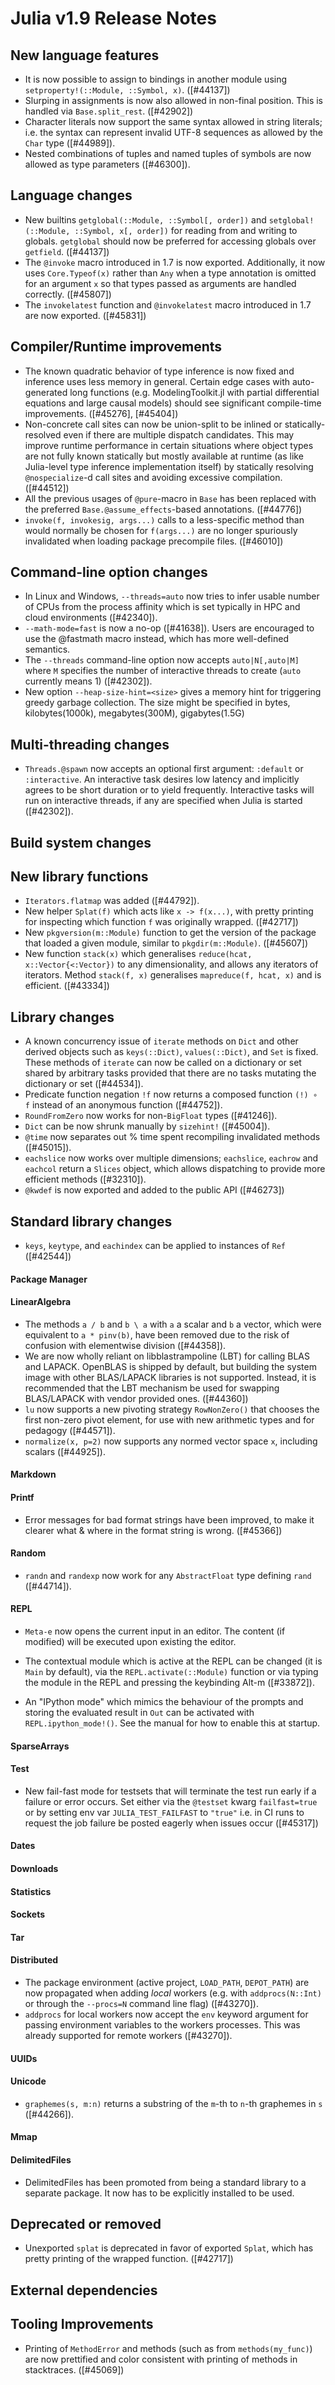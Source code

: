 Julia v1.9 Release Notes
========================

New language features
---------------------

* It is now possible to assign to bindings in another module using `setproperty!(::Module, ::Symbol, x)`. ([#44137])
* Slurping in assignments is now also allowed in non-final position. This is
  handled via `Base.split_rest`. ([#42902])
* Character literals now support the same syntax allowed in string literals; i.e. the syntax can
  represent invalid UTF-8 sequences as allowed by the `Char` type ([#44989]).
* Nested combinations of tuples and named tuples of symbols are now allowed as type parameters ([#46300]).

Language changes
----------------

* New builtins `getglobal(::Module, ::Symbol[, order])` and `setglobal!(::Module, ::Symbol, x[, order])`
  for reading from and writing to globals. `getglobal` should now be preferred for accessing globals over
  `getfield`. ([#44137])
* The `@invoke` macro introduced in 1.7 is now exported. Additionally, it now uses `Core.Typeof(x)`
  rather than `Any` when a type annotation is omitted for an argument `x` so that types passed
  as arguments are handled correctly. ([#45807])
* The `invokelatest` function and `@invokelatest` macro introduced in 1.7 are now exported. ([#45831])

Compiler/Runtime improvements
-----------------------------

* The known quadratic behavior of type inference is now fixed and inference uses less memory in general.
  Certain edge cases with auto-generated long functions (e.g. ModelingToolkit.jl with partial
  differential equations and large causal models) should see significant compile-time improvements.
  ([#45276], [#45404])
* Non-concrete call sites can now be union-split to be inlined or statically-resolved even
  if there are multiple dispatch candidates. This may improve runtime performance in certain
  situations where object types are not fully known statically but mostly available at runtime
  (as like Julia-level type inference implementation itself) by statically resolving
  `@nospecialize`-d call sites and avoiding excessive compilation. ([#44512])
* All the previous usages of `@pure`-macro in `Base` has been replaced with the preferred
  `Base.@assume_effects`-based annotations. ([#44776])
* `invoke(f, invokesig, args...)` calls to a less-specific method than would normally be chosen
  for `f(args...)` are no longer spuriously invalidated when loading package precompile files. ([#46010])

Command-line option changes
---------------------------

* In Linux and Windows, `--threads=auto` now tries to infer usable number of CPUs from the
  process affinity which is set typically in HPC and cloud environments ([#42340]).
* `--math-mode=fast` is now a no-op ([#41638]). Users are encouraged to use the @fastmath macro instead, which has more well-defined semantics.
* The `--threads` command-line option now accepts `auto|N[,auto|M]` where `M` specifies the
  number of interactive threads to create (`auto` currently means 1) ([#42302]).
* New option `--heap-size-hint=<size>` gives a memory hint for triggering greedy garbage
  collection. The size might be specified in bytes, kilobytes(1000k), megabytes(300M),
  gigabytes(1.5G)

Multi-threading changes
-----------------------

* `Threads.@spawn` now accepts an optional first argument: `:default` or `:interactive`.
  An interactive task desires low latency and implicitly agrees to be short duration or to
  yield frequently. Interactive tasks will run on interactive threads, if any are specified
  when Julia is started ([#42302]).

Build system changes
--------------------


New library functions
---------------------

* `Iterators.flatmap` was added ([#44792]).
* New helper `Splat(f)` which acts like `x -> f(x...)`, with pretty printing for
  inspecting which function `f` was originally wrapped. ([#42717])
* New `pkgversion(m::Module)` function to get the version of the package that loaded
  a given module, similar to `pkgdir(m::Module)`. ([#45607])
* New function `stack(x)` which generalises `reduce(hcat, x::Vector{<:Vector})` to any dimensionality,
  and allows any iterators of iterators. Method `stack(f, x)` generalises `mapreduce(f, hcat, x)` and
  is efficient. ([#43334])

Library changes
---------------

* A known concurrency issue of `iterate` methods on `Dict` and other derived objects such
  as `keys(::Dict)`, `values(::Dict)`, and `Set` is fixed.  These methods of `iterate` can
  now be called on a dictionary or set shared by arbitrary tasks provided that there are no
  tasks mutating the dictionary or set ([#44534]).
* Predicate function negation `!f` now returns a composed function `(!) ∘ f` instead of an anonymous function ([#44752]).
* `RoundFromZero` now works for non-`BigFloat` types ([#41246]).
* `Dict` can be now shrunk manually by `sizehint!` ([#45004]).
* `@time` now separates out % time spent recompiling invalidated methods ([#45015]).
* `eachslice` now works over multiple dimensions; `eachslice`, `eachrow` and `eachcol` return
  a `Slices` object, which allows dispatching to provide more efficient methods ([#32310]).
* `@kwdef` is now exported and added to the public API ([#46273])

Standard library changes
------------------------

* `keys`, `keytype`, and `eachindex` can be applied to instances of `Ref` ([#42544])

#### Package Manager

#### LinearAlgebra

* The methods `a / b` and `b \ a` with `a` a scalar and `b` a vector,
  which were equivalent to `a * pinv(b)`, have been removed due to the
  risk of confusion with elementwise division ([#44358]).
* We are now wholly reliant on libblastrampoline (LBT) for calling
  BLAS and LAPACK. OpenBLAS is shipped by default, but building the
  system image with other BLAS/LAPACK libraries is not
  supported. Instead, it is recommended that the LBT mechanism be used
  for swapping BLAS/LAPACK with vendor provided ones. ([#44360])
* `lu` now supports a new pivoting strategy `RowNonZero()` that chooses
   the first non-zero pivot element, for use with new arithmetic types and for pedagogy ([#44571]).
* `normalize(x, p=2)` now supports any normed vector space `x`, including scalars ([#44925]).

#### Markdown

#### Printf

* Error messages for bad format strings have been improved, to make it clearer what & where in the
  format string is wrong. ([#45366])

#### Random

* `randn` and `randexp` now work for any `AbstractFloat` type defining `rand` ([#44714]).

#### REPL

* `Meta-e` now opens the current input in an editor. The content (if modified) will be
  executed upon existing the editor.

* The contextual module which is active at the REPL can be changed (it is `Main` by default),
  via the `REPL.activate(::Module)` function or via typing the module in the REPL and pressing
  the keybinding Alt-m ([#33872]).

* An "IPython mode" which mimics the behaviour of the prompts and storing the evaluated result in `Out` can be
  activated with `REPL.ipython_mode!()`. See the manual for how to enable this at startup.

#### SparseArrays

#### Test
* New fail-fast mode for testsets that will terminate the test run early if a failure or error occurs.
  Set either via the `@testset` kwarg `failfast=true` or by setting env var `JULIA_TEST_FAILFAST`
  to `"true"` i.e. in CI runs to request the job failure be posted eagerly when issues occur ([#45317])

#### Dates

#### Downloads

#### Statistics

#### Sockets

#### Tar

#### Distributed

* The package environment (active project, `LOAD_PATH`, `DEPOT_PATH`) are now propagated
  when adding *local* workers (e.g. with `addprocs(N::Int)` or through the `--procs=N`
  command line flag) ([#43270]).
* `addprocs` for local workers now accept the `env` keyword argument for passing
  environment variables to the workers processes. This was already supported for
  remote workers ([#43270]).

#### UUIDs

#### Unicode

* `graphemes(s, m:n)` returns a substring of the `m`-th to `n`-th graphemes in `s` ([#44266]).

#### Mmap

#### DelimitedFiles

* DelimitedFiles has been promoted from being a standard library to a separate package. It now has to be explicitly installed to be used.


Deprecated or removed
---------------------

* Unexported `splat` is deprecated in favor of exported `Splat`, which has pretty printing of the wrapped function. ([#42717])

External dependencies
---------------------


Tooling Improvements
---------------------

* Printing of `MethodError` and methods (such as from `methods(my_func)`) are now prettified and color consistent with printing of methods
  in stacktraces. ([#45069])

<!--- generated by NEWS-update.jl: -->
